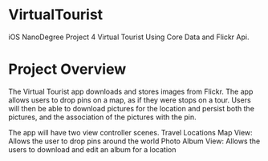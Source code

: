 # VirtualTourist
iOS NanoDegree Project 4 Virtual Tourist Using Core Data and Flickr Api.

# Project Overview 
The Virtual Tourist app downloads and stores images from Flickr. The app allows users to drop pins on a map, as if they were stops on a tour. Users will then be able to download pictures for the location and persist both the pictures, and the association of the pictures with the pin.

The app will have two view controller scenes.
Travel Locations Map View: Allows the user to drop pins around the world
Photo Album View: Allows the users to download and edit an album for a location
